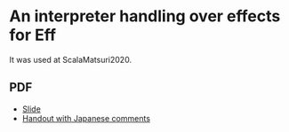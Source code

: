 An interpreter handling over effects for Eff
============================

It was used at ScalaMatsuri2020.

## PDF

- [Slide](https://y-yu.github.io/scalamatsuri2020/scalamatsuri2020.pdf)
- [Handout with Japanese comments](https://y-yu.github.io/scalamatsuri2020/scalamatsuri2020_without_animation.pdf)
